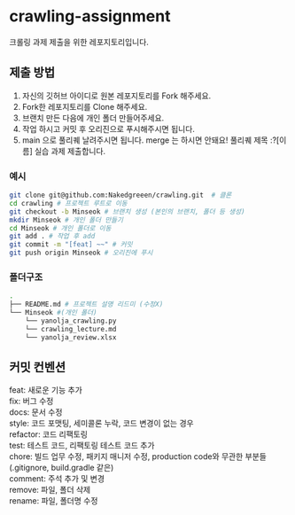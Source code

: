 # crawling-assignment
크롤링 과제 제출을 위한 레포지토리입니다. 

## 제출 방법

1. 자신의 깃허브 아이디로 원본 레포지토리를 Fork 해주세요.
2. Fork한 레포지토리를 Clone 해주세요.
3. 브랜치 만든 다음에 개인 폴더 만들어주세요. 
4. 작업 하시고 커밋 후 오리진으로 푸시해주시면 됩니다.
5. main 으로 풀리퀘 날려주시면 됩니다. merge 는 하시면 안돼요! 풀리퀘 제목 :?[이름] 실습 과제 제출합니다.

### 예시

```bash
git clone git@github.com:Nakedgreeen/crawling.git  # 클론
cd crawling # 프로젝트 루트로 이동
git checkout -b Minseok # 브랜치 생성 (본인의 브랜치, 폴더 등 생성)
mkdir Minseok # 개인 폴더 만들기
cd Minseok # 개인 폴더로 이동
git add . # 작업 후 add
git commit -m "[feat] ~~" # 커밋
git push origin Minseok # 오리진에 푸시
```

### 폴더구조

```bash
.
├── README.md # 프로젝트 설명 리드미 (수정X)
└── Minseok #(개인 폴더)
    └── yanolja_crawling.py
    └── crawling_lecture.md
    └── yanolja_review.xlsx
```

## 커밋 컨벤션

feat: 새로운 기능 추가  
fix: 버그 수정  
docs: 문서 수정  
style: 코드 포맷팅, 세미콜론 누락, 코드 변경이 없는 경우  
refactor: 코드 리팩토링  
test: 테스트 코드, 리팩토링 테스트 코드 추가  
chore: 빌드 업무 수정, 패키지 매니저 수정, production code와 무관한 부분들 (.gitignore, build.gradle 같은)  
comment: 주석 추가 및 변경  
remove: 파일, 폴더 삭제  
rename: 파일, 폴더명 수정
